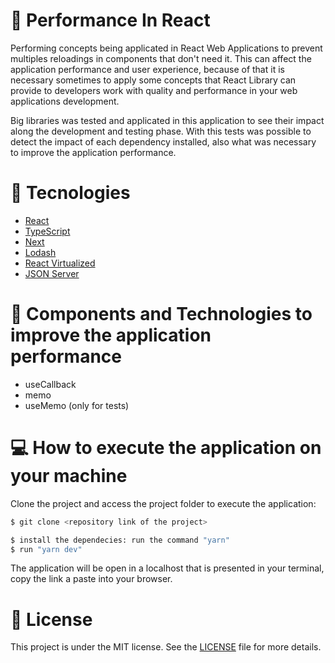 # 🔖 Performance In React

<p>
  Performing concepts being applicated in React Web Applications to prevent multiples reloadings in components that don't need it. This can affect the application performance and user experience, because of that it is necessary sometimes to apply some concepts that React Library can provide to developers work with quality and performance in your web applications development.

  Big libraries was tested and applicated in this application to see their impact along the development and testing phase. With this tests was possible to detect the impact of each dependency installed, also what was necessary to improve the application performance.
</p>

# 🔧 Tecnologies

- [React]()
- [TypeScript]()
- [Next]()
- [Lodash]()
- [React Virtualized]()
- [JSON Server]()

# 🔧 Components and Technologies to improve the application performance

<ul>
  <li>useCallback</li>
  <li>memo</li>
  <li>useMemo (only for tests)</li>
</ul>

# 💻 How to execute the application on your machine

<p>Clone the project and access the project folder to execute the application:</p>

```bash
$ git clone <repository link of the project>

$ install the dependecies: run the command "yarn"
$ run "yarn dev"
```

The application will be open in a localhost that is presented in your terminal, copy the link a paste into your browser.

# 📝 License

This project is under the MIT license. See the [LICENSE](LICENSE.md) file for more details.